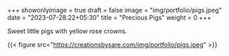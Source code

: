 +++
showonlyimage = true
draft = false
image = "img/portfolio/pigs.jpeg"
date = "2023-07-28:22+05:30"
title = "Precious Pigs"
weight = 0
+++

Sweet little pigs with yellow rose crowns.

<!--more-->
{{< figure src="https://creationsbysare.com/img/portfolio/pigs.jpeg" >}}
